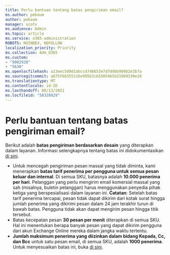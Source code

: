 ```yaml
---
title: Perlu bantuan tentang batas pengiriman email?
ms.author: pebaum
author: pebaum
manager: scotv
ms.audience: Admin
ms.topic: article
ms.service: o365-administration
ROBOTS: NOINDEX, NOFOLLOW
localization_priority: Priority
ms.collection: Adm_O365
ms.custom:
- "9002938"
- "5630"
ms.openlocfilehash: a13eec5d0d1abccd748653e7d7d9bb999b2e3b7a
ms.sourcegitcommit: ab75f66355116e995b3cb5505465b31989339e28
ms.translationtype: MT
ms.contentlocale: id-ID
ms.lasthandoff: 08/13/2021
ms.locfileid: "58328829"
---
```

# <a name="need-help-with-email-sending-limits"></a>Perlu bantuan tentang batas pengiriman email?

Berikut adalah **batas pengiriman berdasarkan desain** yang diterapkan dalam layanan. Informasi selengkapnya tentang batas ini didokumentasikan [di sini](https://docs.microsoft.com/office365/servicedescriptions/exchange-online-service-description/exchange-online-limits#receiving-and-sending-limits).

- Untuk mencegah pengiriman pesan massal yang tidak diminta, kami menerapkan **batas tarif penerima per pengguna untuk semua pesan keluar dan internal**. Di semua SKU, batasnya adalah **10.000 penerima per hari**.  Pelanggan yang perlu mengirim email komersial massal yang sah (misalnya, buletin pelanggan) harus menggunakan penyedia pihak ketiga yang berspesialisasi dalam layanan ini.
    **Catatan**: Setelah batas tarif penerima tercapai, pesan tidak dapat dikirim dari kotak surat hingga jumlah penerima yang dikirimi pesan dalam 24 jam terakhir turun di bawah batas. Pengguna tidak akan dapat mengirim pesan hingga titik tersebut.
- Batas kecepatan pesan **30 pesan per menit** diterapkan di semua SKU. Hal ini menentukan berapa banyak pesan yang dapat dikirim pengguna dari akun Exchange Online mereka dalam jangka waktu tertentu.
- **Jumlah maksimum penerima yang diizinkan dalam bidang Kepada, Cc, dan Bcc** untuk satu pesan email, di semua SKU, adalah **1000 penerima**. Untuk menyesuaikan batas ini, buka [di sini](https://techcommunity.microsoft.com/t5/exchange-team-blog/customizable-recipient-limits-in-office-365/ba-p/1183228).
